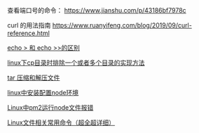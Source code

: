 查看端口号的命令： https://www.jianshu.com/p/43186bf7978c

curl 的用法指南 https://www.ruanyifeng.com/blog/2019/09/curl-reference.html

[echo > 和 echo >>的区别](https://www.cnblogs.com/aspirant/p/7802989.html)

[linux下cp目录时排除一个或者多个目录的实现方法](https://www.mscto.com/q/137665238844571648)

[tar 压缩和解压文件](https://einverne.github.io/post/2016/09/tar-archive-and-extract.html)

[linux中安装配置node环境](https://blog.csdn.net/qq_42046421/article/details/124752854)

[Linux中pm2运行node文件报错](https://blog.csdn.net/weixin_43873029/article/details/123002343)

[Linux文件相关常用命令（超全超详细）](https://blog.csdn.net/zhangxl123liang/article/details/123728515)


